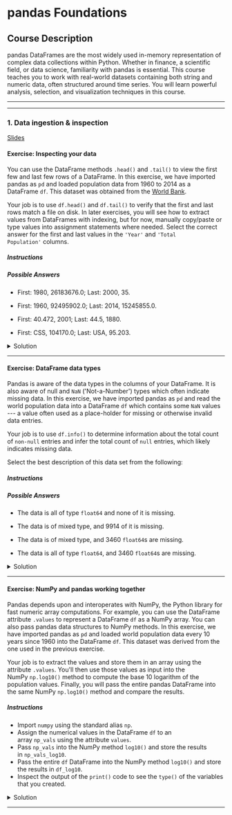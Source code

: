 # pandas Foundations

## Course Description

pandas DataFrames are the most widely used in-memory representation of complex data collections within Python. Whether in finance, a scientific field, or data science, familiarity with pandas is essential. This course teaches you to work with real-world datasets containing both string and numeric data, often structured around time series. You will learn powerful analysis, selection, and visualization techniques in this course.

---
---

### 1. Data ingestion & inspection

[Slides](./01_chapter1.pdf)

#### Exercise: Inspecting your data

You can use the DataFrame methods `.head()` and `.tail()` to view the first few and last few rows of a DataFrame. In this exercise, we have imported pandas as `pd` and loaded population data from 1960 to 2014 as a DataFrame `df`. This dataset was obtained from the [World Bank](http://databank.worldbank.org/data/reports.aspx?source=2&type=metadata&series=SP.URB.TOTL.IN.ZS#).

Your job is to use `df.head()` and `df.tail()` to verify that the first and last rows match a file on disk. In later exercises, you will see how to extract values from DataFrames with indexing, but for now, manually copy/paste or type values into assignment statements where needed. Select the correct answer for the first and last values in the `'Year'` and `'Total Population'` columns.

##### Instructions

##### Possible Answers

- First: 1980, 26183676.0; Last: 2000, 35.

- First: 1960, 92495902.0; Last: 2014, 15245855.0.

- First: 40.472, 2001; Last: 44.5, 1880.

- First: CSS, 104170.0; Last: USA, 95.203.

<details>
<summary>Solution</summary>

**First: 1960, 92495902.0; Last: 2014, 15245855.0.**

```python
    import pandas as pd
    df = pd.read_csv('datasets/world_ind_pop_data.csv')
    print(df.head())
    print(df.tail())
```

</details>

---

#### Exercise: DataFrame data types

Pandas is aware of the data types in the columns of your DataFrame. It is also aware of null and `NaN` ('Not-a-Number') types which often indicate missing data. In this exercise, we have imported pandas as `pd` and read the world population data into a DataFrame `df` which contains some `NaN` values --- a value often used as a place-holder for missing or otherwise invalid data entries.

Your job is to use `df.info()` to determine information about the total count of `non-null` entries and infer the total count of `null` entries, which likely indicates missing data.

Select the best description of this data set from the following:

##### Instructions

##### Possible Answers

- The data is all of type `float64` and none of it is missing.

- The data is of mixed type, and 9914 of it is missing.

- The data is of mixed type, and 3460 `float64`s are missing.

- The data is all of type `float64`, and 3460 `float64`s are missing.

<details>
<summary>Solution</summary>

**The data is of mixed type, and 3460 `float64`s are missing.**

```python
      import pandas as pd
      df = pd.read_csv('datasets/world_ind_pop_data.csv')
      # df is already manipulated, only original dataset available for download
      df.iloc[0:10380:3, -2] = np.nan
      # Above statement makes dataset similar to one DataCamp gives you on console
      df.info()
```

</details>

---

#### Exercise: NumPy and pandas working together

Pandas depends upon and interoperates with NumPy, the Python library for fast numeric array computations. For example, you can use the DataFrame attribute `.values` to represent a DataFrame `df` as a NumPy array. You can also pass pandas data structures to NumPy methods. In this exercise, we have imported pandas as `pd` and loaded world population data every 10 years since 1960 into the DataFrame `df`. This dataset was derived from the one used in the previous exercise.

Your job is to extract the values and store them in an array using the attribute `.values`. You'll then use those values as input into the NumPy `np.log10()` method to compute the base 10 logarithm of the population values. Finally, you will pass the entire pandas DataFrame into the same NumPy `np.log10()` method and compare the results.

##### Instructions

- Import `numpy` using the standard alias `np`.
- Assign the numerical values in the DataFrame `df` to an array `np_vals` using the attribute `values`.
- Pass `np_vals` into the NumPy method `log10()` and store the results in `np_vals_log10`.
- Pass the entire `df` DataFrame into the NumPy method `log10()` and store the results in `df_log10`.
- Inspect the output of the `print()` code to see the `type()` of the variables that you created.

<details>
<summary>Solution</summary>

```python
    # Import numpy
    import numpy as np
    import pandas as pd

    df = pd.read_csv('datasets/world_population.csv')

    # Create array of DataFrame values: np_vals
    np_vals = df.values

    # Create new array of base 10 logarithm values: np_vals_log10
    np_vals_log10 = np.log10(np_vals)

    # Create array of new DataFrame by passing df to np.log10(): df_log10
    df_log10 = np.log10(df)

    # Print original and new data containers
    [print(x, 'has type', type(eval(x))) for x in ['np_vals', 'np_vals_log10', 'df', 'df_log10']]

```

_Output:_

    np_vals has type <class 'numpy.ndarray'>
    np_vals_log10 has type <class 'numpy.ndarray'>
    df has type <class 'pandas.core.frame.DataFrame'>
    df_log10 has type <class 'pandas.core.frame.DataFrame'>

</details>

---
